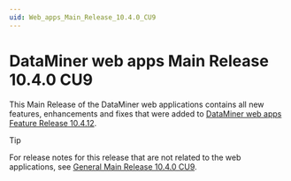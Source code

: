 ```yaml
---
uid: Web_apps_Main_Release_10.4.0_CU9
---
```


# DataMiner web apps Main Release 10.4.0 CU9

This Main Release of the DataMiner web applications contains all new features, enhancements and fixes that were added to [DataMiner web apps Feature Release 10.4.12](xref:Web_apps_Feature_Release_10.4.12).

> [!TIP]
> For release notes for this release that are not related to the web applications, see [General Main Release 10.4.0 CU9](xref:General_Main_Release_10.4.0_CU9).
